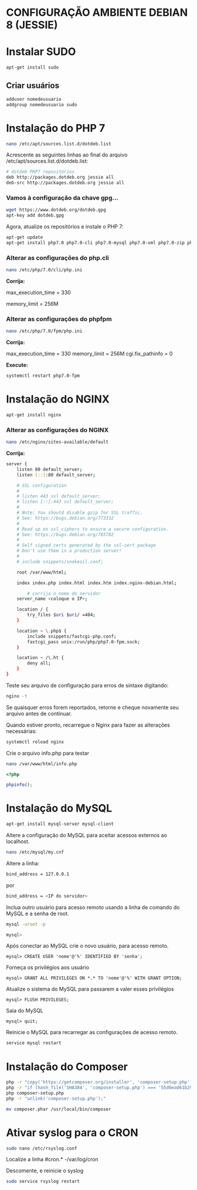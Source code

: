 # CONFIGURAÇÃO AMBIENTE DEBIAN 8 (JESSIE)

# Instalar SUDO

```bash
apt-get install sudo
```

## Criar usuários

```bash
adduser nomedeusuario
addgroup nomedeusuario sudo
```

# Instalação do PHP 7

```bash
nano /etc/apt/sources.list.d/dotdeb.list
```

Acrescente as seguintes linhas ao final do arquivo /etc/apt/sources.list.d/dotdeb.list:

```bash
# dotdeb PHP7 repositórios
deb http://packages.dotdeb.org jessie all
deb-src http://packages.dotdeb.org jessie all
```

### Vamos à configuração da chave gpg…

```bash
wget https://www.dotdeb.org/dotdeb.gpg
apt-key add dotdeb.gpg
```

Agora, atualize os repositórios e instale o PHP 7:

```bash
apt-get update
apt-get install php7.0 php7.0-cli php7.0-mysql php7.0-xml php7.0-zip php7.0-soap php7.0-curl php7.0-mcrypt php7.0-gd php7.0-mbstring php7.0-json php7.0-bcmath php7.0-fpm php7.0-opcache php7.0-sqlite3

```

### Alterar as configurações do php.cli

```bash
nano /etc/php/7.0/cli/php.ini
```

**Corrija:**

max_execution_time = 330

memory_limit = 256M

### Alterar as configurações do phpfpm

```bash
nano /etc/php/7.0/fpm/php.ini
```

**Corrija:**

max_execution_time = 330
memory_limit = 256M
cgi.fix_pathinfo = 0

**Execute:**

``` bash
systemctl restart php7.0-fpm
```

# Instalação do NGINX

```bash
apt-get install nginx
```

### Alterar as configurações do NGINX

```bash
nano /etc/nginx/sites-available/default
```

**Corrija:**

```bash
server {
	listen 80 default_server;
	listen [::]:80 default_server;

	# SSL configuration
	#
	# listen 443 ssl default_server;
	# listen [::]:443 ssl default_server;
	#
	# Note: You should disable gzip for SSL traffic.
	# See: https://bugs.debian.org/773332
	#
	# Read up on ssl_ciphers to ensure a secure configuration.
	# See: https://bugs.debian.org/765782
	#
	# Self signed certs generated by the ssl-cert package
	# Don't use them in a production server!
	#
	# include snippets/snakeoil.conf;

	root /var/www/html;

	index index.php index.html index.htm index.nginx-debian.html;

        # corrija o nome do servidor
	server_name <coloque o IP>;

	location / {
		try_files $uri $uri/ =404;
	}

	location ~ \.php$ {
		include snippets/fastcgi-php.conf;
		fastcgi_pass unix:/run/php/php7.0-fpm.sock;
	}

	location ~ /\.ht {
		deny all;
	}
}
```


Teste seu arquivo de configuração para erros de sintaxe digitando:

```bash
nginx -t
```

Se quaisquer erros forem reportados, retorne e cheque novamente seu arquivo antes de continuar.

Quando estiver pronto, recarregue o Nginx para fazer as alterações necessárias:

```bash
systemctl reload nginx
```

Crie o arquivo info.php para testar

```bash
nano /var/www/html/info.php
```

```php
<?php

phpinfo();

```
# Instalação do MySQL

```bash
apt-get install mysql-server mysql-client
```
Altere a configuração do MySQL para aceitar acessos externos ao localhost.

```bash
nano /etc/mysql/my.cnf
```
Altere a linha:
```bash
bind_address = 127.0.0.1
```
por
```bash
bind_address = <IP do servidor>
```
Inclua outro usuário para acesso remoto usando a linha de comando do MySQL e a senha de root.

```bash
mysql -uroot -p

mysql>
```
Após conectar ao MySQL crie o novo usuário, para acesso remoto.
```mysql
mysql> CREATE USER 'nome'@'%' IDENTIFIED BY 'senha';
```
Forneça os privilégios aos usuário
```mysql
mysql> GRANT ALL PRIVILEGES ON *.* TO 'nome'@'%' WITH GRANT OPTION;
```
Atualize o sistema do MySQL para passarem a valer esses privilégios
```mysql
mysql> FLUSH PRIVILEGES;
```
Saia do MySQL
```mysql
mysql> quit;
```

Reinicie o MySQL para recarregar as configurações de acesso remoto.
```bash
service mysql restart
```

# Instalação do Composer

```bash
php -r "copy('https://getcomposer.org/installer', 'composer-setup.php');"
php -r "if (hash_file('SHA384', 'composer-setup.php') === '55d6ead61b29c7bdee5cccfb50076874187bd9f21f65d8991d46ec5cc90518f447387fb9f76ebae1fbbacf329e583e30') { echo 'Installer verified'; } else { echo 'Installer corrupt'; unlink('composer-setup.php'); } echo PHP_EOL;"
php composer-setup.php
php -r "unlink('composer-setup.php');"
```

```bash
mv composer.phar /usr/local/bin/composer
```

# Ativar syslog para o CRON

```bash
sudo nano /etc/rsyslog.conf
```
Localize a linha #cron.*                     -/var/log/cron

Descomente, e reinicie o syslog

```bash
sudo service rsyslog restart
```


 
